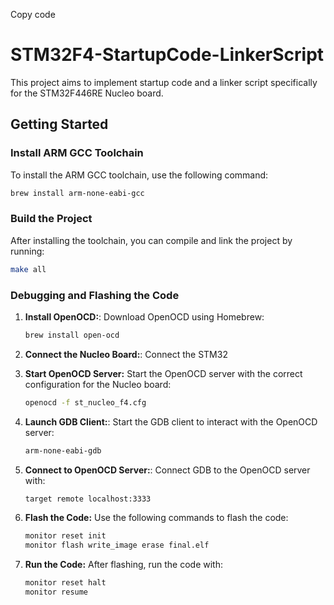 
Copy code
# STM32F4-StartupCode-LinkerScript

This project aims to implement startup code and a linker script specifically for the STM32F446RE Nucleo board.

## Getting Started

### Install ARM GCC Toolchain
   To install the ARM GCC toolchain, use the following command:
   ```bash
   brew install arm-none-eabi-gcc
   ```


### Build the Project
  After installing the toolchain, you can compile and link the project by running:
   ```bash
   make all
   ```

### Debugging and Flashing the Code

1. **Install OpenOCD:**:
   Download OpenOCD using Homebrew:
   ```bash
   brew install open-ocd
   ```
2. **Connect the Nucleo Board:**:
    Connect the STM32

3. **Start OpenOCD Server:**
   Start the OpenOCD server with the correct configuration for the Nucleo board:
   ```bash
   openocd -f st_nucleo_f4.cfg
   ```
   
4. **Launch GDB Client:**:
   Start the GDB client to interact with the OpenOCD server:
   ```bash
   arm-none-eabi-gdb
   ```
5. **Connect to OpenOCD Server:**:
    Connect GDB to the OpenOCD server with:
   ```bash
   target remote localhost:3333
   ```

6. **Flash the Code:**
   Use the following commands to flash the code:
   ```bash
   monitor reset init
   monitor flash write_image erase final.elf
   ```
7. **Run the Code:**
   After flashing, run the code with:
   ```bash
   monitor reset halt
   monitor resume
  ```

